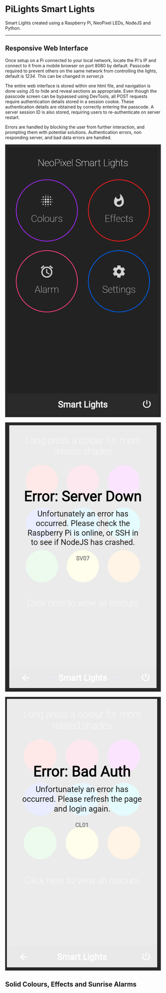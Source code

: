 PiLights Smart Lights
===================


Smart Lights created using a Raspberry Pi, NeoPixel LEDs, NodeJS and Python.

----------

Responsive Web Interface
------

Once setup on a Pi connected to your local network, locate the Pi's IP and connect to it from a mobile browser on port 8080 by default. Passcode required to prevent others on the same network from controlling the lights, default is *1234*. This can be changed in *server.js*

The entire web interface is stored within one html file, and navigation is done using JS to hide and reveal sections as appropriate. Even though the passcode screen can be bypassed using DevTools, all POST requests require authentication details stored in a session cookie. These authentication details are obtained by correctly entering the passcode. A server session ID is also stored, requiring users to re-authenticate on server restart. 

Errors are handled by blocking the user from further interaction, and prompting them with potential solutions. Authentication errors, non responding server, and bad data errors are handled.

![Home page UI](https://github.com/IwanCole/PiLights/blob/master/readme_images/home.png)

![Server Down Error](https://github.com/IwanCole/PiLights/blob/master/readme_images/error1.png)

![Expired Auth Error](https://github.com/IwanCole/PiLights/blob/master/readme_images/error2.png)


Solid Colours, Effects and Sunrise Alarms
------


